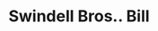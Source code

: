 ---
doi: 10.7916/D8XD2CQ8
date_other: '1880'
date_other_textual: '1880'
form: printed ephemera
genre:
- Invoices
name:
- Swindell Bros.
object_in_context_url: https://biggert.cul.columbia.edu/items/view/ave_biggert_00564
subject_hierarchical_geographic:
- Baltimore, Maryland, United States
subject_name:
- Swindell Bros.
title: Swindell Bros.. Bill
sort_title: Swindell Bros.. Bill
call_number: ave_biggert_00564
coordinates:
- 39.28333333333333,-76.61666666666666
pid: ave_biggert_00564
identifiers: ave_biggert_00564
thumbnail: https://derivativo-3.library.columbia.edu/iiif/2/ldpd:343565/full/!256,256/0/native.jpg
permalink: "/items/ave_biggert_00564/"
layout: iiif-image-page
---